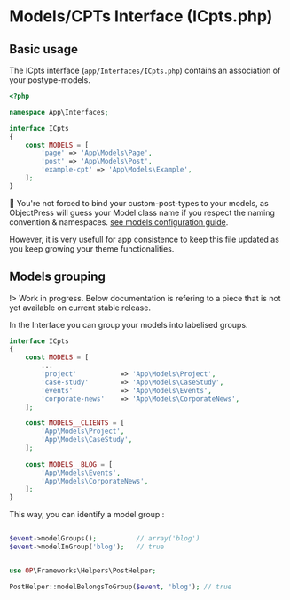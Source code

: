 # Models/CPTs Interface (ICpts.php)

## Basic usage

The ICpts interface (`app/Interfaces/ICpts.php`) contains an association of your postype-models.

```php
<?php

namespace App\Interfaces;

interface ICpts
{
    const MODELS = [
        'page' => 'App\Models\Page',
        'post' => 'App\Models\Post',
        'example-cpt' => 'App\Models\Example',
    ];
}
```

🤔 You're not forced to bind your custom-post-types to your models, as ObjectPress will guess your Model class name if you respect the naming convention & namespaces. [see models configuration guide](models.md).

However, it is very usefull for app consistence to keep this file updated as you keep growing your theme functionalities. 


## Models grouping

!> Work in progress. Below documentation is refering to a piece that is not yet available on current stable release.

In the Interface you can group your models into labelised groups.

```php
interface ICpts
{
    const MODELS = [
        ...
        'project'           => 'App\Models\Project',
        'case-study'        => 'App\Models\CaseStudy',
        'events'            => 'App\Models\Events',
        'corporate-news'    => 'App\Models\CorporateNews',
    ];

    const MODELS__CLIENTS = [
        'App\Models\Project',
        'App\Models\CaseStudy',
    ];
    
    const MODELS__BLOG = [
        'App\Models\Events',
        'App\Models\CorporateNews',
    ];
}
```

This way, you can identify a model group :

```php

$event->modelGroups();          // array('blog')
$event->modelInGroup('blog');   // true


use OP\Frameworks\Helpers\PostHelper;

PostHelper::modelBelongsToGroup($event, 'blog'); // true

```